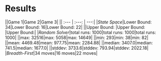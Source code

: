 # Results





||Game 1|Game 2|Game 3|
|| :--- | :---: | ---:|
|_State Space_|Lower Bound: 34|Lower Bound: 16|Lower Bound: 22|
||Upper Bound: |Upper Bound: |Upper Bound:|
|_Random Solver_|total runs: 1000|total runs: 1000|total runs: 1000|
||max: 32516|max: 5058|max: 14649|
||min: 293|min: 38|min: 82|
||mean: 4469.48|mean: 977.75|mean: 2284.88|
||median: 3407.0|median: 741.5|median: 1677.0|
||stddev: 3733.6|stddev: 793.94|stddev: 2022.18|
|_Breadth-First_|34 moves|16 moves|22 moves|
